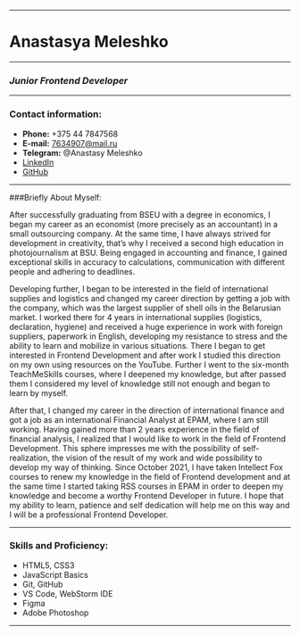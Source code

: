 ***
# Anastasya Meleshko
***
### *Junior Frontend Developer*
***
### Contact information:

* **Phone:** +375 44 7847568
* **E-mail:** 7634907@mail.ru
* **Telegram:** @Anastasy Meleshko
* [LinkedIn](https://www.linkedin.com/in/anastasya-meleshko-6104a8191/)
* [GitHub](https://github.com/AnastasyMeleshko)
***
###Briefly About Myself:

After successfully graduating from BSEU with a degree in economics, I began my career as an economist (more precisely as an accountant) in a small outsourcing company. 
At the same time, I have always strived for development in creativity, that’s why I received a second high education in photojournalism at BSU. 
Being engaged in accounting and finance, I gained exceptional skills in accuracy to calculations, communication with different people and adhering to deadlines.

Developing further, I began to be interested in the field of international supplies and logistics and changed my career direction by getting a job with the company, which was the largest supplier of shell oils in the Belarusian market. 
I worked there for 4 years in international supplies (logistics, declaration, hygiene) and received a huge experience in work with foreign suppliers, paperwork in English, developing my resistance to stress and the ability to learn and mobilize in various situations.
There I began to get interested in Frontend Development and after work I studied this direction on my own using resources on the YouTube. 
Further I went to the six-month TeachMeSkills courses, where I deepened my knowledge, but after passed them I considered my level of knowledge still not enough and began to learn by myself.

After that, I changed my career in the direction of international finance and got a job as an international Financial Analyst at EPAM, where I am still working. 
Having gained more than 2 years experience in the field of financial analysis, I realized that I would like to work in the field of Frontend Development. 
This sphere impresses me with the possibility of self-realization, the vision of the result of my work and wide possibility to develop my way of thinking.
Since October 2021, I have taken Intellect Fox courses to renew my knowledge in the field of Frontend development and at the same time I started taking RSS courses in EPAM in order to deepen my knowledge and become a worthy Frontend Developer in future.
I hope that my ability to learn, patience and self dedication will help me on this way and I will be a professional Frontend Developer.
***
### Skills and Proficiency:
* HTML5, CSS3
* JavaScript Basics
* Git, GitHub
* VS Code, WebStorm IDE
* Figma
* Adobe Photoshop
***





